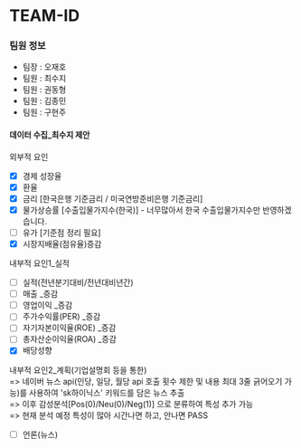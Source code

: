 # TEAM-ID

### 팀원 정보
+ 팀장 : 오재호
+ 팀원 : 최수지
+ 팀원 : 권동형
+ 팀원 : 김종민
+ 팀원 : 구현주

#### 데이터 수집_최수지 제안
외부적 요인
- [x] 경제 성장율
- [x] 환율
- [x] 금리 [한국은행 기준금리 / 미국연방준비은행 기준금리]
- [x] 물가상승률 [수출입물가지수(한국)] - 너무많아서 한국 수출입물가지수만 반영하겠습니다.
- [ ] 유가 [기준점 정리 필요]
- [x] 시장지배율(점유율)증감

내부적 요인1_실적
- [ ] 실적(전년분기대비/전년대비년간)
- [ ] 매출 _증감
- [ ] 영업이익 _증감
- [ ] 주가수익률(PER) _증감
- [ ] 자기자본이익율(ROE) _증감
- [ ] 총자산순이익율(ROA) _증감
- [x] 배당성향

내부적 요인2_계획(기업설명회 등을 통한)  
=> 네이버 뉴스 api(인당, 일당, 월당 api 호출 횟수 제한 및 내용 최대 3줄 긁어오기 가능)를 사용하여 'sk하이닉스' 키워드를 담은 뉴스 추출  
=> 이후 감성분석[Pos(0)/Neu(0)/Neg(1)] 으로 분류하여 특성 추가 가능  
=> 현재 분석 예정 특성이 많아 시간나면 하고, 안나면 PASS  
- [ ] 언론(뉴스)
